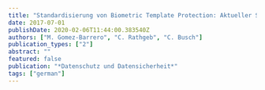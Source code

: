 ```yaml
---
title: "Standardisierung von Biometric Template Protection: Aktueller Status und Bewertung der Verknüpfbarkeit"
date: 2017-07-01
publishDate: 2020-02-06T11:44:00.383540Z
authors: ["M. Gomez-Barrero", "C. Rathgeb", "C. Busch"]
publication_types: ["2"]
abstract: ""
featured: false
publication: "*Datenschutz und Datensicherheit*"
tags: ["german"]
---
```


